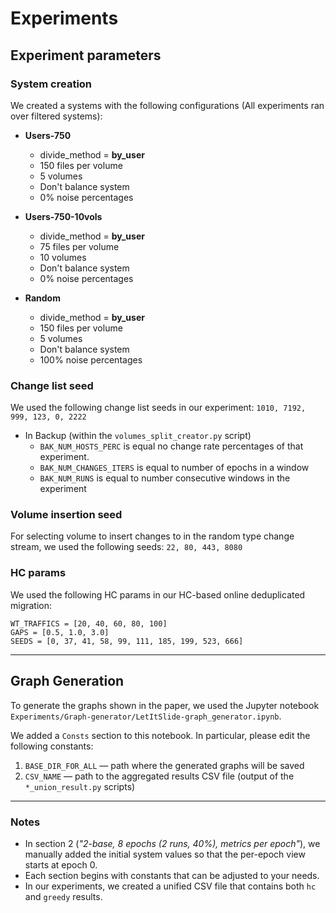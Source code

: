 # Experiments

## Experiment parameters

### System creation
We created a systems with the following configurations (All experiments ran over filtered systems):
- **Users-750** 
  - divide_method = **by_user** 
  - 150 files per volume
  - 5 volumes
  - Don't balance system
  - 0% noise percentages

- **Users-750-10vols**
    - divide_method = **by_user**
    - 75 files per volume
    - 10 volumes
    - Don't balance system
    - 0% noise percentages

- **Random**
    - divide_method = **by_user**
    - 150 files per volume
    - 5 volumes
    - Don't balance system
    - 100% noise percentages


### Change list seed
We used the following change list seeds in our experiment: `1010, 7192, 999, 123, 0, 2222`

- In Backup (within the `volumes_split_creator.py` script)
  - `BAK_NUM_HOSTS_PERC` is equal no change rate percentages of that experiment.
  - `BAK_NUM_CHANGES_ITERS` is equal to number of epochs in a window
  - `BAK_NUM_RUNS` is equal to number consecutive windows in the experiment

### Volume insertion seed
For selecting volume to insert changes to in the random type change stream, we used the following seeds: `22, 80, 443, 8080`

### HC params
We used the following HC params in our HC-based online deduplicated migration: 
```shell
WT_TRAFFICS = [20, 40, 60, 80, 100]
GAPS = [0.5, 1.0, 3.0]
SEEDS = [0, 37, 41, 58, 99, 111, 185, 199, 523, 666]
```

---

## Graph Generation

To generate the graphs shown in the paper, we used the Jupyter notebook  
`Experiments/Graph-generator/LetItSlide-graph_generator.ipynb`.

We added a `Consts` section to this notebook. In particular, please edit the following constants:

1. `BASE_DIR_FOR_ALL` — path where the generated graphs will be saved
2. `CSV_NAME` — path to the aggregated results CSV file (output of the `*_union_result.py` scripts)

---

### Notes
* In section 2 (*"2-base, 8 epochs (2 runs, 40%), metrics per epoch"*), we manually added the initial system values so that the per-epoch view starts at epoch 0.
* Each section begins with constants that can be adjusted to your needs.
* In our experiments, we created a unified CSV file that contains both `hc` and `greedy` results.  
